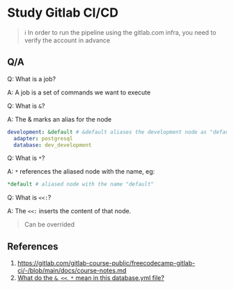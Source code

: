 # Study Gitlab CI/CD

> :information_source: In order to run the pipeline using the gitlab.com infra, you need to verify the account in advance

## Q/A

Q: What is a job?

A: A job is a set of commands we want to execute

Q: What is `&`?

A: The & marks an alias for the node

```yml
development: &default # &default aliases the development node as "default"
  adapter: postgresql
  database: dev_development
```

Q: What is `*`?

A: `*` references the aliased node with the name, eg:

```yml
*default # aliased node with the name "default"
```

Q: What is `<<:`?

A: The `<<:` inserts the content of that node.

> Can be overrided

## References

1. https://gitlab.com/gitlab-course-public/freecodecamp-gitlab-ci/-/blob/main/docs/course-notes.md
2. [What do the `&`, `<<`, `*` mean in this database.yml file?](https://stackoverflow.com/questions/6651275/what-do-the-mean-in-this-database-yml-file)
